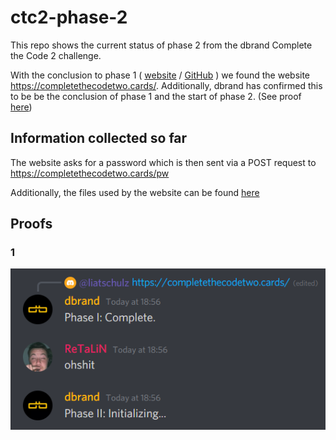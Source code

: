 # ctc2-phase-2

This repo shows the current status of phase 2 from the dbrand Complete the Code 2 challenge.

With the conclusion to phase 1 ( [website](https://symbols.completethecode.com/) / [GitHub](https://github.com/Complete-the-Code/ctc2-phase-1/) ) we found the website https://completethecodetwo.cards/. Additionally, dbrand has confirmed this to be be the conclusion of phase 1 and the start of phase 2. (See proof [here](#1))

## Information collected so far

The website asks for a password which is then sent via a POST request to https://completethecodetwo.cards/pw

Additionally, the files used by the website can be found [here](https://github.com/Complete-the-Code/ctc2-phase-2/tree/master/page-files/)

## Proofs

### 1

![proof 1](proofs/1.png)
